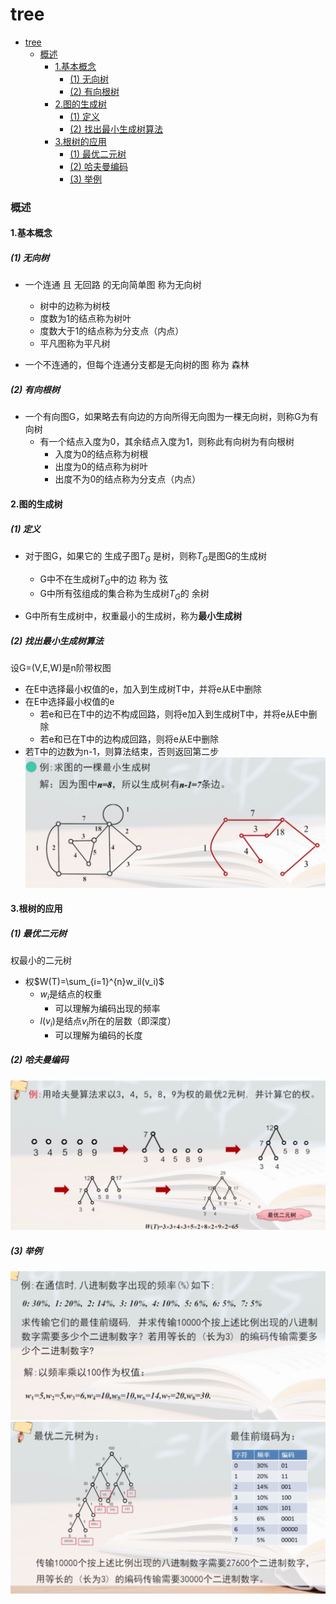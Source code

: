 # tree


<!-- @import "[TOC]" {cmd="toc" depthFrom=1 depthTo=6 orderedList=false} -->

<!-- code_chunk_output -->

- [tree](#tree)
    - [概述](#概述)
      - [1.基本概念](#1基本概念)
        - [(1) 无向树](#1-无向树)
        - [(2) 有向根树](#2-有向根树)
      - [2.图的生成树](#2图的生成树)
        - [(1) 定义](#1-定义)
        - [(2) 找出最小生成树算法](#2-找出最小生成树算法)
      - [3.根树的应用](#3根树的应用)
        - [(1) 最优二元树](#1-最优二元树)
        - [(2) 哈夫曼编码](#2-哈夫曼编码)
        - [(3) 举例](#3-举例)

<!-- /code_chunk_output -->

### 概述

#### 1.基本概念

##### (1) 无向树
* 一个连通 且 无回路 的无向简单图 称为无向树
    * 树中的边称为树枝
    * 度数为1的结点称为树叶
    * 度数大于1的结点称为分支点（内点）
    * 平凡图称为平凡树

* 一个不连通的，但每个连通分支都是无向树的图 称为 森林

##### (2) 有向根树
* 一个有向图G，如果略去有向边的方向所得无向图为一棵无向树，则称G为有向树
    * 有一个结点入度为0，其余结点入度为1，则称此有向树为有向根树
        * 入度为0的结点称为树根
        * 出度为0的结点称为树叶
        * 出度不为0的结点称为分支点（内点）

#### 2.图的生成树

##### (1) 定义
* 对于图G，如果它的 生成子图$T_G$ 是树，则称$T_G$是图G的生成树
    * G中不在生成树$T_G$中的边 称为 弦
    * G中所有弦组成的集合称为生成树$T_G$的 余树 

* G中所有生成树中，权重最小的生成树，称为**最小生成树**

##### (2) 找出最小生成树算法

设G=(V,E,W)是n阶带权图
* 在E中选择最小权值的e，加入到生成树T中，并将e从E中删除
* 在E中选择最小权值的e
    * 若e和已在T中的边不构成回路，则将e加入到生成树T中，并将e从E中删除
    * 若e和已在T中的边构成回路，则将e从E中删除
* 若T中的边数为n-1，则算法结束，否则返回第二步
![](./imgs/tree_01.png)

#### 3.根树的应用

##### (1) 最优二元树
权最小的二元树
* 权$W(T)=\sum_{i=1}^{n}w_il(v_i)$
    * $w_i$是结点的权重
        * 可以理解为编码出现的频率
    * $l(v_i)$是结点$v_i$所在的层数（即深度）
        * 可以理解为编码的长度

##### (2) 哈夫曼编码
![](./imgs/tree_02.png)

##### (3) 举例
![](./imgs/tree_03.png)
![](./imgs/tree_04.png)